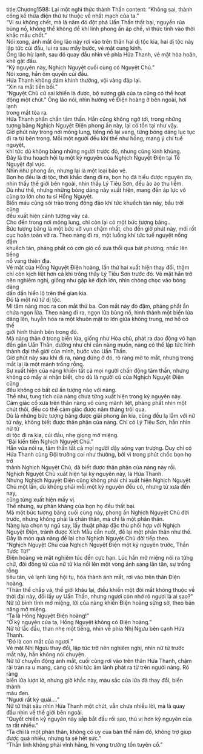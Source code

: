 title:Chương1598: Lại một nghi thức thành Thần
content:
“Không sai, thành công kế thừa điện thứ tư thuộc về nhất mạch của ta.”<br>“Vi sư không chết, mà là năm đó đột phá Uẩn Thần thất bại, nguyền rủa<br>bùng nổ, không thể không để khí linh phong ấn áp chế, vì thức tỉnh vào thời<br>khắc mấu chốt.”<br>Nói xong, ánh mắt ông lão này rơi vào trên thân hai dị tộc kia, hai dị tộc này<br>lập tức cúi đầu, lui ra sau mấy bước, vẻ mặt cung kính.<br>Ông lão hừ lạnh, sau đó quay đầu nhìn về phía Hứa Thanh, vẻ mặt hòa hoãn,<br>khẽ gật đầu.<br>“Kỷ nguyên này, Nghịch Nguyệt cuối cùng có Nguyệt Chủ.”<br>Nói xong, hắn ôm quyền cúi đầu.<br>Hứa Thanh không dám khinh thường, vội vàng đáp lại.<br>“Xin ra mắt tiền bối.”<br>“Nguyệt Chủ cứ sai khiến là được, bộ xương già của ta cũng có thể hoạt<br>động một chút.” Ông lão nói, nhìn hướng về Điện hoàng ở bên ngoài, hơi lạnh<br>trong mắt tỏa ra.<br>Hứa Thanh phấn chấn tâm thần. Hắn cũng không ngờ tới, trong những<br>tượng băng Nghịch Nguyệt Điện phong ấn này, lại có tồn tại như vậy.<br>Giờ phút này trong nơi mông lung, tiếng nổ lại vang, từng bóng dáng lục tục<br>đi ra từ bên trong. Mỗi một người đều khí thế như hồng, mang ý chí tuế nguyệt,<br>khí tức dù không bằng những người trước đó, nhưng cũng kinh khủng.<br>Đây là thu hoạch hội tụ một kỷ nguyên của Nghịch Nguyệt Điện tại Tế<br>Nguyệt đại vực.<br>Nhìn như phong ấn, nhưng lại là một loại bảo vệ.<br>Bọn họ đều là dị tộc, thời khắc đang đi ra, bọn họ đã hiểu được nguyên do,<br>nhìn thấy thế giới bên ngoài, nhìn thấy Lý Tiêu Sơn, đều ào ào thu liễm.<br>Dù như thế, nhưng những bóng dáng này xuất hiện, mang đến áp lực vô<br>cùng to lớn cho tu sĩ Hồng Nguyệt.<br>Biển máu cũng sôi trào trong đông đảo khí tức khuếch tán này, bầu trời cũng<br>đều xuất hiện cảnh tượng vảy cá.<br>Cho đến trong nơi mông lung, chỉ còn lại có một bức tượng băng..<br>Bức tượng băng là một bức vỡ vụn chậm nhất, cho đến giờ phút này, mới rốt<br>cục hoàn toàn vỡ ra. Theo nàng đi ra, một luồng khí tức tuế nguyệt nồng đậm<br>khuếch tán, phảng phất có cơn gió cổ xưa thổi qua bát phương, nhấc lên tiếng<br>nổ vang thiên địa.<br>Vẻ mặt của Hồng Nguyệt Điện hoàng, lần thứ hai xuất hiện thay đổi, thậm<br>chí còn kịch liệt hơn cả khi trông thấy Lý Tiêu Sơn trước đó. Vẻ mặt hắn trở<br>nên nghiêm nghị, giống như gặp kẻ địch lớn, nhìn chòng chọc vào bóng dáng<br>dần dần hiển lộ trên thế gian kia.<br>Đó là một nữ tử dị tộc.<br>Mi tâm nàng mọc ra con mắt thứ ba. Con mắt này đỏ đậm, phảng phất ẩn<br>chứa ngọn lửa. Theo nàng đi ra, ngọn lửa bùng nổ, hình thành một biển lửa<br>dâng lên, huyễn hóa ra một khuôn mặt to lớn giữa không trung, mơ hồ có thế<br>giới hình thành bên trong đó.<br>Mà nàng thân ở trong biển lửa, giống như Hỏa chủ, phát ra dao động vô hạn<br>đến gần Uẩn Thần, dường như chỉ cần nàng muốn, nàng có thể lập tức hình<br>thành đại thế giới của mình, bước vào Uẩn Thần.<br>Giờ phút này sau khi đi ra, nàng đứng ở đó, rõ ràng mở to mắt, nhưng trong<br>mắt lại là một mảnh trống rỗng.<br>Sự xuất hiện của nàng khiến tất cả mọi người chấn động tâm thần, nhưng<br>không có mấy ai nhận biết, cho dù là người cũ của Nghịch Nguyệt Điện cũng<br>đều không có bất cứ ấn tượng nào với nàng.<br>Thể như, tung tích của nàng chưa từng xuất hiện trong kỷ nguyên này.<br>Cảm giác cổ xưa trên thân nàng vô cùng mãnh liệt, phảng phất nhìn một<br>chút thôi, đều có thể cảm giác được năm tháng trôi qua.<br>Dù là những bức tượng băng được giải phong ấn kia, cũng đều lạ lẫm với nữ<br>tử này, không biết được thân phận của nàng. Chỉ có Lý Tiêu Sơn, hắn nhìn nữ tử<br>dị tộc đi ra kia, cúi đầu, nhẹ giọng mở miệng.<br>“Bái kiến tiền Nghịch Nguyệt Chủ.”<br>Hắn vừa nói ra, tâm thần tất cả mọi người dậy sóng vạn trượng. Duy chỉ có<br>Hứa Thanh cùng Đội trưởng coi như thường, bởi vì trong phút chốc bọn họ trở<br>thành Nghịch Nguyệt Chủ, đã biết được thân phận của nàng này rồi.<br>Nghịch Nguyệt Chủ xuất hiện tại kỷ nguyên này, là Hứa Thanh.<br>Nhưng Nghịch Nguyệt Điện cũng không phải chỉ xuất hiện Nghịch Nguyệt<br>Chủ một lần, dù không phải mỗi một kỷ nguyên đều có, nhưng từ xưa đến nay,<br>cũng từng xuất hiện mấy vị.<br>Thế nhưng, sự phản kháng của bọn họ đều thất bại.<br>Mà một bức tượng băng cuối cùng này, phong ấn Nghịch Nguyệt Chủ đời<br>trước, nhưng không phải là chân thân, mà chỉ là một phân thân.<br>Nàng lựa chọn tự ngủ say, lấy thuật pháp đặc thù phối hợp với Nghịch<br>Nguyệt Điện, tránh được Xích Mẫu cắn nuốt, để lại một phân thân như thế.<br>Đây là món quà nàng để lại cho Nghịch Nguyệt Chủ đời tiếp theo.<br>“Nghịch Nguyệt Chủ của Nghịch Nguyệt Điện một kỷ nguyên trước, Thần<br>Tước Tử!”<br>Điện hoàng vẻ mặt nghiêm túc đến cực hạn. Lúc hắn mở miệng nói ra từng<br>chữ, đôi đồng tử của nữ tử kia nổi lên một vòng ánh sáng lăn tăn, sự trống rỗng<br>tiêu tán, vẻ lạnh lùng hội tụ, hóa thành ánh mắt, rơi vào trên thân Điện hoàng.<br>“Thân thể chắp vá, thế giới khâu lại, điều khiển một đôi mắt không thuộc về<br>thời đại này, đổi lấy uy Uẩn Thần, nhưng ngươi còn nhớ rõ ngươi là ai sao?”<br>Nữ tử bình tĩnh mở miệng, lời của nàng khiến Điện hoàng sững sờ, theo bản<br>năng mở miệng.<br>“Ta là Hồng Nguyệt Điện hoàng!”<br>“Ở kỷ nguyên của ta, Hồng Nguyệt không có Điện hoàng.”<br>Nữ tử lắc đầu, than nhẹ một tiếng, nhìn về phía Nhị Ngưu bên cạnh Hứa<br>Thanh.<br>“Đó là con mắt của ngươi.”<br>Vẻ mặt Nhị Ngưu thay đổi, lập tức trở nên nghiêm nghị, nhìn nữ tử trước<br>mắt này, hắn không nói chuyện.<br>Nữ tử chuyển động ánh mắt, cuối cùng rơi vào trên thân Hứa Thanh, chậm<br>rãi tràn ra u mang, càng có khí tức âm lãnh phát ra từ trên người nàng. Rõ ràng<br>biển lửa lượn lờ, nhưng giờ khắc này, màu sắc của lửa đã thay đổi, biến thành<br>màu đen.<br>“Ngươi rất kỳ quái….”<br>Nữ tử thật sâu nhìn Hứa Thanh một chút, vẫn chưa nhiều lời, mà là quay<br>đầu nhìn về thế giới bên ngoài.<br>“Quyết chiến kỷ nguyên này sắp bắt đầu rồi sao, thú vị hơn kỷ nguyên của<br>ta rất nhiều.”<br>“Ta chỉ là một phân thân, không có uy của bản thể năm đó, không trợ giúp<br>được quá nhiều, nhưng ta sẽ hết sức.”<br>“Thần linh không phải vĩnh hằng, hi vọng trường tồn tuyên cổ.”